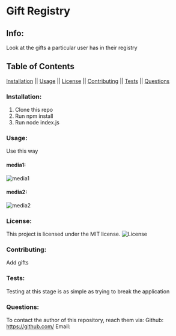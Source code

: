 # Gift Registry

## Info: 
Look at the gifts a particular user has in their registry

## Table of Contents 
 [Installation](#Installation) || [Usage](#Usage) || [License](#License) || [Contributing](#Contributing) || [Tests](#Tests) || [Questions](#Questions)

### Installation:
 1. Clone this repo
 2. Run npm install
 3. Run node index.js


### Usage:
Use this way

#### media1:
![media1]()

#### media2:
![media2]()

### License:
 This project is licensed under the MIT license.
 ![License](https://img.shields.io/badge/license-MIT-blue.svg)

### Contributing:
Add gifts


### Tests:
Testing at this stage is as simple as trying to break the application

### Questions:
To contact the author of this repository, reach them via: 
Github: https://github.com/
Email: 